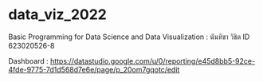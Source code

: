 # data_viz_2022
Basic Programming for Data Science and Data Visualization : นันทิชา วิชิต ID 623020526-8

Dashboard : https://datastudio.google.com/u/0/reporting/e45d8bb5-92ce-4fde-9775-7d1d568d7e6e/page/p_20om7gqotc/edit
